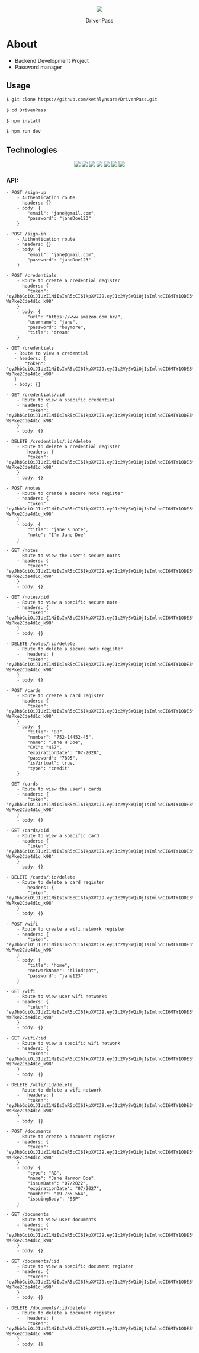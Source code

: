 <div align="center">
	<img src="https://user-images.githubusercontent.com/98347928/179590271-23754243-b353-43dc-a8fc-3a52aa79bd49.png" />
  <p>DrivenPass</p>
</div>

# About
- Backend Development Project
- Password manager

## Usage

```bash
$ git clone https://github.com/kethlynsara/DrivenPass.git

$ cd DrivenPass

$ npm install

$ npm run dev
```
## Technologies

<div align="center">
	<img src="https://img.shields.io/badge/Node.js-316192?style=for-the-badge&logo=nodedotjs&logoColor=white" >
  <img src="https://img.shields.io/badge/git-000000.svg?style=for-the-badge&logo=git&logoColor=white" >
	<img src="https://img.shields.io/badge/TypeScript-316192?style=for-the-badge&logo=typescript&logoColor=323330" >
	<img src="https://img.shields.io/badge/Express.js-000000?style=for-the-badge&logo=express&logoColor=white" >
	<img src="https://img.shields.io/badge/PostgreSQL-316192?style=for-the-badge&logo=postgresql&logoColor=white" >
	<img src="https://img.shields.io/badge/Heroku-000000?style=for-the-badge&logo=heroku&logoColor=white" >
  <img src="https://img.shields.io/badge/Prisma-316192?style=for-the-badge&logo=prisma&logoColor=white" >
</div>


### API:
```
- POST /sign-up
    - Authentication route
    - headers: {}
    - body: {
        "email": "jane@gmail.com",
        "password": "janeDoe123"
    }
```
```
- POST /sign-in
    - Authentication route
    - headers: {}
    - body: {
        "email": "jane@gmail.com",
        "password": "janeDoe123"
    }
 ```
```
- POST /credentials
    - Route to create a credential register
    - headers: {
        "token": 	"eyJhbGciOiJIUzI1NiIsInR5cCI6IkpXVCJ9.eyJ1c2VySWQiOjIsImlhdCI6MTY1ODE3MjM4OCwiZXhwIjoxNjYwNzY0Mzg4fQ.dLAjdiWDQx9zpHyKPlhlK6qUJ-WsPke2Cde4d1c_k98"
    }
    - body: {
        "url": "https://www.amazon.com.br/",
        "username": "jane",
        "password": "buymore",
        "title": "dream"
    }
 ```
 ```
- GET /credentials
    - Route to view a credential
    - headers: {
        "token": "eyJhbGciOiJIUzI1NiIsInR5cCI6IkpXVCJ9.eyJ1c2VySWQiOjIsImlhdCI6MTY1ODE3MjM4OCwiZXhwIjoxNjYwNzY0Mzg4fQ.dLAjdiWDQx9zpHyKPlhlK6qUJ-WsPke2Cde4d1c_k98"
    }
    - body: {}
```
```
- GET /credentials/:id 
    - Route to view a specific credential
    - headers: {
        "token": "eyJhbGciOiJIUzI1NiIsInR5cCI6IkpXVCJ9.eyJ1c2VySWQiOjIsImlhdCI6MTY1ODE3MjM4OCwiZXhwIjoxNjYwNzY0Mzg4fQ.dLAjdiWDQx9zpHyKPlhlK6qUJ-WsPke2Cde4d1c_k98"
    }
    - body: {}
```
```
- DELETE /credentials/:id/delete
    - Route to delete a credential register
    -   headers: {
        "token": "eyJhbGciOiJIUzI1NiIsInR5cCI6IkpXVCJ9.eyJ1c2VySWQiOjIsImlhdCI6MTY1ODE3MjM4OCwiZXhwIjoxNjYwNzY0Mzg4fQ.dLAjdiWDQx9zpHyKPlhlK6qUJ-WsPke2Cde4d1c_k98"
    }
    - body: {}
```
```
- POST /notes
    - Route to create a secure note register
    - headers: {
        "token": "eyJhbGciOiJIUzI1NiIsInR5cCI6IkpXVCJ9.eyJ1c2VySWQiOjIsImlhdCI6MTY1ODE3MjM4OCwiZXhwIjoxNjYwNzY0Mzg4fQ.dLAjdiWDQx9zpHyKPlhlK6qUJ-WsPke2Cde4d1c_k98"
    }
    - body: {
        "title": "jane's note",
        "note": "I'm Jane Doe"
    }
```
```
- GET /notes
    - Route to view the user's secure notes
    - headers: {
        "token": "eyJhbGciOiJIUzI1NiIsInR5cCI6IkpXVCJ9.eyJ1c2VySWQiOjIsImlhdCI6MTY1ODE3MjM4OCwiZXhwIjoxNjYwNzY0Mzg4fQ.dLAjdiWDQx9zpHyKPlhlK6qUJ-WsPke2Cde4d1c_k98"
    }
    - body: {}
```
```
- GET /notes/:id 
    - Route to view a specific secure note
    - headers: {
        "token": "eyJhbGciOiJIUzI1NiIsInR5cCI6IkpXVCJ9.eyJ1c2VySWQiOjIsImlhdCI6MTY1ODE3MjM4OCwiZXhwIjoxNjYwNzY0Mzg4fQ.dLAjdiWDQx9zpHyKPlhlK6qUJ-WsPke2Cde4d1c_k98"
    }
    - body: {}
```
```
- DELETE /notes/:id/delete
    - Route to delete a secure note register
    -   headers: {
        "token": "eyJhbGciOiJIUzI1NiIsInR5cCI6IkpXVCJ9.eyJ1c2VySWQiOjIsImlhdCI6MTY1ODE3MjM4OCwiZXhwIjoxNjYwNzY0Mzg4fQ.dLAjdiWDQx9zpHyKPlhlK6qUJ-WsPke2Cde4d1c_k98"
    }
    - body: {}
```
```
- POST /cards
    - Route to create a card register
    - headers: {
        "token": "eyJhbGciOiJIUzI1NiIsInR5cCI6IkpXVCJ9.eyJ1c2VySWQiOjIsImlhdCI6MTY1ODE3MjM4OCwiZXhwIjoxNjYwNzY0Mzg4fQ.dLAjdiWDQx9zpHyKPlhlK6qUJ-WsPke2Cde4d1c_k98"
    }
    - body: {
        "title": "BB",
        "number": "752-14452-45",
        "name": "Jane H Doe",
        "CVC": "457",
        "expirationDate": "07-2028",
        "password": "7895",
        "isVirtual": true,
        "type": "credit"
    }
```
```
- GET /cards
    - Route to view the user's cards
    - headers: {
        "token": "eyJhbGciOiJIUzI1NiIsInR5cCI6IkpXVCJ9.eyJ1c2VySWQiOjIsImlhdCI6MTY1ODE3MjM4OCwiZXhwIjoxNjYwNzY0Mzg4fQ.dLAjdiWDQx9zpHyKPlhlK6qUJ-WsPke2Cde4d1c_k98"
    }
    - body: {}
```
```
- GET /cards/:id 
    - Route to view a specific card
    - headers: {
        "token": "eyJhbGciOiJIUzI1NiIsInR5cCI6IkpXVCJ9.eyJ1c2VySWQiOjIsImlhdCI6MTY1ODE3MjM4OCwiZXhwIjoxNjYwNzY0Mzg4fQ.dLAjdiWDQx9zpHyKPlhlK6qUJ-WsPke2Cde4d1c_k98"
    }
    - body: {}
```
```
- DELETE /cards/:id/delete
    - Route to delete a card register
    -   headers: {
        "token": "eyJhbGciOiJIUzI1NiIsInR5cCI6IkpXVCJ9.eyJ1c2VySWQiOjIsImlhdCI6MTY1ODE3MjM4OCwiZXhwIjoxNjYwNzY0Mzg4fQ.dLAjdiWDQx9zpHyKPlhlK6qUJ-WsPke2Cde4d1c_k98"
    }
    - body: {}
```
```
- POST /wifi
    - Route to create a wifi network register
    - headers: {
        "token": "eyJhbGciOiJIUzI1NiIsInR5cCI6IkpXVCJ9.eyJ1c2VySWQiOjIsImlhdCI6MTY1ODE3MjM4OCwiZXhwIjoxNjYwNzY0Mzg4fQ.dLAjdiWDQx9zpHyKPlhlK6qUJ-WsPke2Cde4d1c_k98"
    }
    - body: {
        "title": "home",
        "networkName": "blindspot",
        "password": "jane123"
    }
```
```
- GET /wifi
    - Route to view user wifi networks
    - headers: {
        "token": "eyJhbGciOiJIUzI1NiIsInR5cCI6IkpXVCJ9.eyJ1c2VySWQiOjIsImlhdCI6MTY1ODE3MjM4OCwiZXhwIjoxNjYwNzY0Mzg4fQ.dLAjdiWDQx9zpHyKPlhlK6qUJ-WsPke2Cde4d1c_k98"
    }
    - body: {}
```
```
- GET /wifi/:id 
    - Route to view a specific wifi network
    - headers: {
        "token": "eyJhbGciOiJIUzI1NiIsInR5cCI6IkpXVCJ9.eyJ1c2VySWQiOjIsImlhdCI6MTY1ODE3MjM4OCwiZXhwIjoxNjYwNzY0Mzg4fQ.dLAjdiWDQx9zpHyKPlhlK6qUJ-WsPke2Cde4d1c_k98"
    }
    - body: {}
```
```
- DELETE /wifi/:id/delete
    - Route to delete a wifi network
    -   headers: {
        "token": "eyJhbGciOiJIUzI1NiIsInR5cCI6IkpXVCJ9.eyJ1c2VySWQiOjIsImlhdCI6MTY1ODE3MjM4OCwiZXhwIjoxNjYwNzY0Mzg4fQ.dLAjdiWDQx9zpHyKPlhlK6qUJ-WsPke2Cde4d1c_k98"
    }
    - body: {}
```
```
- POST /documents
    - Route to create a document register
    - headers: {
        "token": "eyJhbGciOiJIUzI1NiIsInR5cCI6IkpXVCJ9.eyJ1c2VySWQiOjIsImlhdCI6MTY1ODE3MjM4OCwiZXhwIjoxNjYwNzY0Mzg4fQ.dLAjdiWDQx9zpHyKPlhlK6qUJ-WsPke2Cde4d1c_k98"
    }
    - body: {
        "type": "RG",
        "name": "Jane Harmor Doe",
        "issueDate": "07/2022",
        "expirationDate": "07/2027",
        "number": "19-765-564",
        "issuingBody": "SSP"
    }
```
```
- GET /documents
    - Route to view user documents
    - headers: {
        "token": "eyJhbGciOiJIUzI1NiIsInR5cCI6IkpXVCJ9.eyJ1c2VySWQiOjIsImlhdCI6MTY1ODE3MjM4OCwiZXhwIjoxNjYwNzY0Mzg4fQ.dLAjdiWDQx9zpHyKPlhlK6qUJ-WsPke2Cde4d1c_k98"
    }
    - body: {}
```
```
- GET /documents/:id 
    - Route to view a specific document register
    - headers: {
        "token": "eyJhbGciOiJIUzI1NiIsInR5cCI6IkpXVCJ9.eyJ1c2VySWQiOjIsImlhdCI6MTY1ODE3MjM4OCwiZXhwIjoxNjYwNzY0Mzg4fQ.dLAjdiWDQx9zpHyKPlhlK6qUJ-WsPke2Cde4d1c_k98"
    }
    - body: {}
```
```
- DELETE /documents/:id/delete
    - Route to delete a document register
    -   headers: {
        "token": "eyJhbGciOiJIUzI1NiIsInR5cCI6IkpXVCJ9.eyJ1c2VySWQiOjIsImlhdCI6MTY1ODE3MjM4OCwiZXhwIjoxNjYwNzY0Mzg4fQ.dLAjdiWDQx9zpHyKPlhlK6qUJ-WsPke2Cde4d1c_k98"
    }
    - body: {}
```

